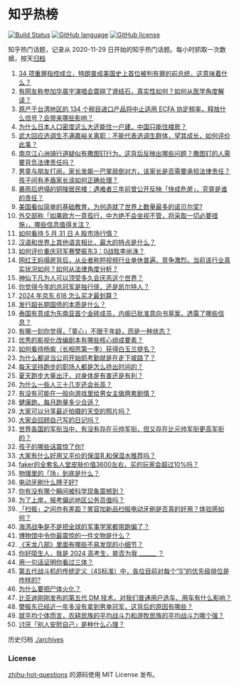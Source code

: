 # 知乎热榜
[![Build Status](https://github.com/ToWeLong/zhihu-hot-questions/workflows/CI/badge.svg)](https://github.com/ToWeLong/zhihu-hot-questions/actions)
[![GitHub language](https://img.shields.io/badge/language-golang-orange.svg)](https://golang.org/)
[![GitHub license](https://img.shields.io/github/license/ToWeLong/zhihu-hot-questions)](https://github.com/ToWeLong/zhihu-hot-questions/blob/main/LICENSE)

知乎热门话题，记录从 2020-11-29 日开始的知乎热门话题。每小时抓取一次数据，按天[归档](./archives)

<!-- BEGIN -->

1. [34 项重罪指控成立，特朗普成美国史上首位被判有罪的前总统，这意味着什么？](https://www.zhihu.com/question/657735875)
1. [有网友称参加华晨宇演唱会震碎了肾结石，真实性如何？如何从医学角度解读？](https://www.zhihu.com/question/657661087)
1. [原产于台湾地区的 134 个税目进口产品将中止适用 ECFA 协定税率，释放什么信号？会带来哪些影响？](https://www.zhihu.com/question/657739123)
1. [为什么日本人口密度这么大还能住一户建，中国只能住楼房？](https://www.zhihu.com/question/634822885)
1. [武大回应选调生不满嘉峪关离职：不能代表选调生群体，望其成长，如何评价此事？](https://www.zhihu.com/question/657660373)
1. [南京江心洲骑行道疑似有撒图钉行为，这背后反映出哪些问题？撒图钉的人需要背负法律责任吗？](https://www.zhihu.com/question/657565907)
1. [男童与朋友打闹，家长发飙一巴掌扇倒对方，该家长是否需要承担法律责任？孩子间有矛盾家长该如何正确处理？](https://www.zhihu.com/question/657687326)
1. [暴雨后坍塌的铜陵居民楼：遇难者三年前曾公开反映「快成危房」，究竟是谁的责任？](https://www.zhihu.com/question/657650537)
1. [美国看似简单的基础教育，为何造就了世界上数量最多的诺贝尔奖?](https://www.zhihu.com/question/656142101)
1. [外交部称「如果欧方一意孤行，中方绝不会坐视不管，将采取一切必要措施」，哪些信息值得关注？](https://www.zhihu.com/question/657656571)
1. [如何看待 5 月 31 日 A 股市场行情？](https://www.zhihu.com/question/657739500)
1. [汉语和世界上其他语言相比，最大的特点是什么？](https://www.zhihu.com/question/657535174)
1. [如何评价重庆冠军赛樊振东3：0战胜李尚洙？](https://www.zhihu.com/question/657698223)
1. [网红王妈塌房背后，从业者称短视频行业单休普遍、竞争激烈，当前该行业真实状况如何？如何从法律角度分析？](https://www.zhihu.com/question/657636922)
1. [神仙下凡为人可以顶受多久会厌恶这个世界？](https://www.zhihu.com/question/652851451)
1. [你觉得今年的总冠军是独行侠，还是凯尔特人？](https://www.zhihu.com/question/657315263)
1. [2024 年京东 618 怎么买才最划算？](https://www.zhihu.com/question/657667259)
1. [发行超长期国债的本质是什么？](https://www.zhihu.com/question/656539899)
1. [泰国有意成为东南亚首个金砖成员，内阁已批准意向书草案，透露了哪些信息？](https://www.zhihu.com/question/657559135)
1. [有哪一刻你觉得，「童心」不限于年龄，而是一种状态？](https://www.zhihu.com/question/657040761)
1. [优秀的影视化改编剧本有哪些核心组成要素？](https://www.zhihu.com/question/657034197)
1. [如何看待杨紫（长相思第一季）获得白玉兰提名？](https://www.zhihu.com/question/657690290)
1. [为什么都说当公司开始抓考勤就是在走下坡路了？](https://www.zhihu.com/question/657489326)
1. [每天坚持跑步的职场人都是怎么挤出时间的？](https://www.zhihu.com/question/653254175)
1. [夏天跑步大量出汗，对身体是有害还是有利？](https://www.zhihu.com/question/657258697)
1. [为什么一些人三十几岁还会长高？](https://www.zhihu.com/question/28488120)
1. [有没有可能在一般向游戏里给男女主做两套剧情？](https://www.zhihu.com/question/657589688)
1. [健康跑，每月跑量多少合适？](https://www.zhihu.com/question/657259530)
1. [大家可以分享最近拍摄的天空的照片吗？](https://www.zhihu.com/question/657592709)
1. [大家会回顾自己写的日记吗？](https://www.zhihu.com/question/656239410)
1. [世界各国的军衔当中，有没有存在元帅军衔，但又存在比元帅军衔更高军衔的？](https://www.zhihu.com/question/656285097)
1. [孩子的哪些话震惊了你?](https://www.zhihu.com/question/654367740)
1. [大家有什么好用又平价的保湿乳和保湿水推荐吗？](https://www.zhihu.com/question/654496024)
1. [faker的全套名人堂皮肤价值3600左右，买的玩家会超过10%吗？](https://www.zhihu.com/question/657599038)
1. [物理里的「场」到底是什么？](https://www.zhihu.com/question/654063115)
1. [电动牙刷什么牌子好?](https://www.zhihu.com/question/653124781)
1. [你有没有哪个瞬间被科学现象震撼到？](https://www.zhihu.com/question/656902166)
1. [为了上岸，报考偏远地区公务员值吗？](https://www.zhihu.com/question/657631209)
1. [「扫振」之间亦有差距？笑容加新品扫振电动牙刷是否真的好用？体验感如何？](https://www.zhihu.com/question/657662885)
1. [海湾战争是不是把全球的军事学家都带跑偏了？](https://www.zhihu.com/question/654216072)
1. [博物馆中令你最震惊的一件文物是什么？](https://www.zhihu.com/question/495456125)
1. [《天龙八部》里面有哪些不易发现的小细节？](https://www.zhihu.com/question/466652895)
1. [你好陌生人，我是 2024 高考生，能否为我  ______ ？](https://www.zhihu.com/question/657036138)
1. [用一句话证明你看过三体？](https://www.zhihu.com/question/651692002)
1. [第五代战斗机的传统定义（4S标准）中，各位目前对每个“S”的优先级排位是咋样的?](https://www.zhihu.com/question/657590042)
1. [为什么要把尸体火化？](https://www.zhihu.com/question/575584747)
1. [比亚迪刚刚发布的第五代 DM 技术，对我们普通用户选车、用车有什么影响？](https://www.zhihu.com/question/657746393)
1. [樊振东已经近一年多没有拿到男单冠军，这背后的原因有哪些？](https://www.zhihu.com/question/655890547)
1. [就平均个体而言，农耕民族的平均战斗力和游牧民族的平均战斗力哪个强？](https://www.zhihu.com/question/657649755)
1. [讨厌「别人安慰自己」是种什么心理？](https://www.zhihu.com/question/657492890)

<!-- END -->

历史归档 [./archives](./archives)


### License
[zhihu-hot-questions](https://github.com/towelong/zhihu-hot-questions) 的源码使用 MIT License 发布。